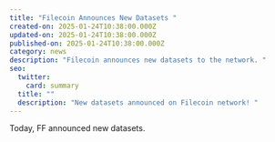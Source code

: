 ```yaml
---
title: "Filecoin Announces New Datasets "
created-on: 2025-01-24T10:38:00.000Z
updated-on: 2025-01-24T10:38:00.000Z
published-on: 2025-01-24T10:38:00.000Z
category: news
description: "Filecoin announces new datasets to the network. "
seo:
  twitter:
    card: summary
  title: ""
  description: "New datasets announced on Filecoin network! "
---
```

Today, FF announced new datasets.

